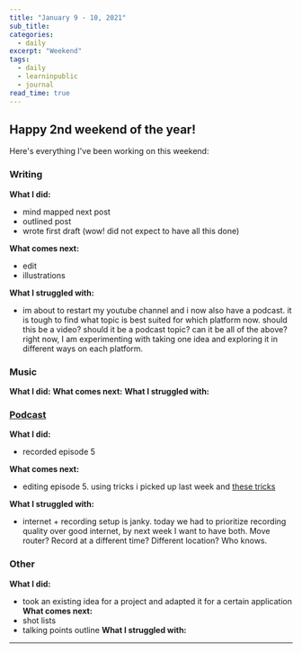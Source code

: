 ```yaml
---
title: "January 9 - 10, 2021"
sub_title: 
categories:
  - daily
excerpt: "Weekend"
tags:
  - daily
  - learninpublic
  - journal
read_time: true
---
```


## Happy 2nd weekend of the year!



Here's everything I've been working on this weekend:

### Writing

**What I did:** 
- mind mapped next post
- outlined post
- wrote first draft (wow! did not expect to have all this done)

**What comes next:**
- edit
- illustrations

**What I struggled with:**
- im about to restart my youtube channel and i now also have a podcast. it is tough to find what topic is best suited for which platform now. should this be a video? should it be a podcast topic? can it be all of the above? right now, I am experimenting with taking one idea and exploring it in different ways on each platform.

### Music
**What I did:**
**What comes next:**
**What I struggled with:**

### [Podcast](http://frndshiptime.com)

**What I did:** 
- recorded episode 5

**What comes next:**
- editing episode 5. using tricks i picked up last week and [these tricks](https://simplystatistics.org/2017/09/18/editing-podcasts-logic-pro-x/)

**What I struggled with:**
- internet + recording setup is janky. today we had to prioritize recording quality over good internet, by next week I want to have both. Move router? Record at a different time? Different location? Who knows. 

### Other

**What I did:**
- took an existing idea for a project and adapted it for a certain application
**What comes next:**
- shot lists
- talking points outline
**What I struggled with:**



---
